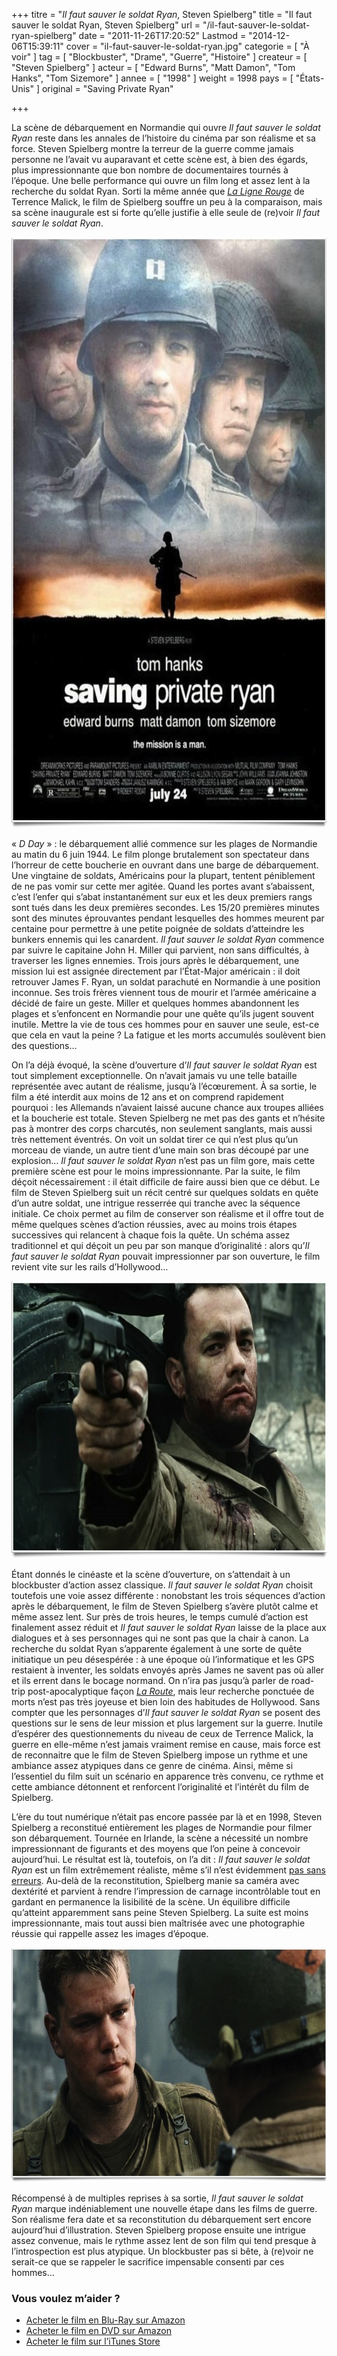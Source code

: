 +++
titre = "<em>Il faut sauver le soldat Ryan</em>, Steven Spielberg"
title = "Il faut sauver le soldat Ryan, Steven Spielberg"
url = "/il-faut-sauver-le-soldat-ryan-spielberg"
date = "2011-11-26T17:20:52"
Lastmod = "2014-12-06T15:39:11"
cover = "il-faut-sauver-le-soldat-ryan.jpg"
categorie = [ "À voir" ]
tag = [ "Blockbuster", "Drame", "Guerre", "Histoire" ]
createur = [ "Steven Spielberg" ]
acteur = [ "Edward Burns", "Matt Damon", "Tom Hanks", "Tom Sizemore" ]
annee = [ "1998" ]
weight = 1998
pays = [ "États-Unis" ]
original = "Saving Private Ryan"

+++

<p>La scène de débarquement en Normandie qui ouvre <em>Il faut sauver le soldat Ryan</em> reste dans les annales de l&rsquo;histoire du cinéma par son réalisme et sa force. Steven Spielberg montre la terreur de la guerre comme jamais personne ne l&rsquo;avait vu auparavant et cette scène est, à bien des égards, plus impressionnante que bon nombre de documentaires tournés à l&rsquo;époque. Une belle performance qui ouvre un film long et assez lent à la recherche du soldat Ryan. Sorti la même année que <em><a href="http://voiretmanger.fr/2010/07/21/ligne-rouge-malick/">La Ligne Rouge</a></em> de Terrence Malick, le film de Spielberg souffre un peu à la comparaison, mais sa scène inaugurale est si forte qu&rsquo;elle justifie à elle seule de (re)voir <em>Il faut sauver le soldat Ryan</em>.</p>
<a href="http://www.allocine.fr/film/fichefilm_gen_cfilm=18598.html"><img class="aligncenter" style="border-style: initial; border-color: initial; border-width: 0px;" src="spielberg-sauver-soldat-ryan.jpg" alt="Spielberg sauver soldat ryan" width="690" height="945" border="0" /></a>
<p>« <em>D Day</em> » : le débarquement allié commence sur les plages de Normandie au matin du 6 juin 1944. Le film plonge brutalement son spectateur dans l&rsquo;horreur de cette boucherie en ouvrant dans une barge de débarquement. Une vingtaine de soldats, Américains pour la plupart, tentent péniblement de ne pas vomir sur cette mer agitée. Quand les portes avant s&rsquo;abaissent, c&rsquo;est l&rsquo;enfer qui s&rsquo;abat instantanément sur eux et les deux premiers rangs sont tués dans les deux premières secondes. Les 15/20 premières minutes sont des minutes éprouvantes pendant lesquelles des hommes meurent par centaine pour permettre à une petite poignée de soldats d&rsquo;atteindre les bunkers ennemis qui les canardent. <em>Il faut sauver le soldat Ryan</em> commence par suivre le capitaine John H. Miller qui parvient, non sans difficultés, à traverser les lignes ennemies. Trois jours après le débarquement, une mission lui est assignée directement par l&rsquo;État-Major américain : il doit retrouver James F. Ryan, un soldat parachuté en Normandie à une position inconnue. Ses trois frères viennent tous de mourir et l&rsquo;armée américaine a décidé de faire un geste. Miller et quelques hommes abandonnent les plages et s&rsquo;enfoncent en Normandie pour une quête qu&rsquo;ils jugent souvent inutile. Mettre la vie de tous ces hommes pour en sauver une seule, est-ce que cela en vaut la peine ? La fatigue et les morts accumulés soulèvent bien des questions…</p>
<p>On l&rsquo;a déjà évoqué, la scène d&rsquo;ouverture d&rsquo;<em>Il faut sauver le soldat Ryan</em> est tout simplement exceptionnelle. On n&rsquo;avait jamais vu une telle bataille représentée avec autant de réalisme, jusqu&rsquo;à l&rsquo;écœurement. À sa sortie, le film a été interdit aux moins de 12 ans et on comprend rapidement pourquoi : les Allemands n&rsquo;avaient laissé aucune chance aux troupes alliées et la boucherie est totale. Steven Spielberg ne met pas des gants et n&rsquo;hésite pas à montrer des corps charcutés, non seulement sanglants, mais aussi très nettement éventrés. On voit un soldat tirer ce qui n&rsquo;est plus qu&rsquo;un morceau de viande, un autre tient d&rsquo;une main son bras découpé par une explosion… <em>Il faut sauver le soldat Ryan</em> n&rsquo;est pas un film gore, mais cette première scène est pour le moins impressionnante. Par la suite, le film déçoit nécessairement : il était difficile de faire aussi bien que ce début. Le film de Steven Spielberg suit un récit centré sur quelques soldats en quête d&rsquo;un autre soldat, une intrigue resserrée qui tranche avec la séquence initiale. Ce choix permet au film de conserver son réalisme et il offre tout de même quelques scènes d&rsquo;action réussies, avec au moins trois étapes successives qui relancent à chaque fois la quête. Un schéma assez traditionnel et qui déçoit un peu par son manque d&rsquo;originalité : alors qu&rsquo;<em>Il faut sauver le soldat Ryan</em> pouvait impressionner par son ouverture, le film revient vite sur les rails d&rsquo;Hollywood…</p>
<img class="aligncenter" style="border-style: initial; border-color: initial; border-width: 0px;" src="tom-hanks-private-ryan.jpg" alt="Tom hanks private ryan" width="690" height="444" border="0" />
<p>Étant donnés le cinéaste et la scène d&rsquo;ouverture, on s&rsquo;attendait à un blockbuster d&rsquo;action assez classique. <em>Il faut sauver le soldat Ryan</em> choisit toutefois une voie assez différente : nonobstant les trois séquences d&rsquo;action après le débarquement, le film de Steven Spielberg s&rsquo;avère plutôt calme et même assez lent. Sur près de trois heures, le temps cumulé d&rsquo;action est finalement assez réduit et <em>Il faut sauver le soldat Ryan</em> laisse de la place aux dialogues et à ses personnages qui ne sont pas que la chair à canon. La recherche du soldat Ryan s&rsquo;apparente également à une sorte de quête initiatique un peu désespérée : à une époque où l&rsquo;informatique et les GPS restaient à inventer, les soldats envoyés après James ne savent pas où aller et ils errent dans le bocage normand. On n&rsquo;ira pas jusqu&rsquo;à parler de road-trip post-apocalyptique façon <em><a href="http://voiretmanger.fr/2009/12/05/la-route-hillcoat/">La Route</a></em>, mais leur recherche ponctuée de morts n&rsquo;est pas très joyeuse et bien loin des habitudes de Hollywood. Sans compter que les personnages d&rsquo;<em>Il faut sauver le soldat Ryan</em> se posent des questions sur le sens de leur mission et plus largement sur la guerre. Inutile d&rsquo;espérer des questionnements du niveau de ceux de Terrence Malick, la guerre en elle-même n&rsquo;est jamais vraiment remise en cause, mais force est de reconnaitre que le film de Steven Spielberg impose un rythme et une ambiance assez atypiques dans ce genre de cinéma. Ainsi, même si l&rsquo;essentiel du film suit un scénario en apparence très convenu, ce rythme et cette ambiance détonnent et renforcent l&rsquo;originalité et l&rsquo;intérêt du film de Spielberg.</p>
<p>L&rsquo;ère du tout numérique n&rsquo;était pas encore passée par là et en 1998, Steven Spielberg a reconstitué entièrement les plages de Normandie pour filmer son débarquement. Tournée en Irlande, la scène a nécessité un nombre impressionnant de figurants et des moyens que l&rsquo;on peine à concevoir aujourd&rsquo;hui. Le résultat est là, toutefois, on l&rsquo;a dit : <em>Il faut sauver le soldat Ryan</em> est un film extrêmement réaliste, même s&rsquo;il n&rsquo;est évidemment <a href="http://fr.wikipedia.org/wiki/Il_faut_sauver_le_soldat_ryan#R.C3.A9alisme_et_erreurs_des_sc.C3.A8nes_du_film">pas sans erreurs</a>. Au-delà de la reconstitution, Spielberg manie sa caméra avec dextérité et parvient à rendre l&rsquo;impression de carnage incontrôlable tout en gardant en permanence la lisibilité de la scène. Un équilibre difficile qu&rsquo;atteint apparemment sans peine Steven Spielberg. La suite est moins impressionnante, mais tout aussi bien maîtrisée avec une photographie réussie qui rappelle assez les images d&rsquo;époque.</p>
<img class="aligncenter" style="border-style: initial; border-color: initial; border-width: 0px;" src="soldat-ryan-matt-damon.jpg" alt="Soldat ryan matt damon" width="690" height="375" border="0" />
<p>Récompensé à de multiples reprises à sa sortie, <em>Il faut sauver le soldat Ryan</em> marque indéniablement une nouvelle étape dans les films de guerre. Son réalisme fera date et sa reconstitution du débarquement sert encore aujourd&rsquo;hui d&rsquo;illustration. Steven Spielberg propose ensuite une intrigue assez convenue, mais le rythme assez lent de son film qui tend presque à l&rsquo;introspection est plus atypique. Un blockbuster pas si bête, à (re)voir ne serait-ce que se rappeler le sacrifice impensable consenti par ces hommes…</p>
<div class="amazon">
<h3>Vous voulez m&rsquo;aider ?</h3>
<ul>
<li><a href="http://www.amazon.fr/gp/product/B003EN2SKA/ref=as_li_ss_tl?ie=UTF8&#038;tag=leblogdenic07-21&#038;linkCode=as2&#038;camp=1642&#038;creative=19458&#038;creativeASIN=B003EN2SKA">Acheter le film en Blu-Ray sur Amazon</a></li>
<li><a href="http://www.amazon.fr/gp/product/B000CCZ2FY/ref=as_li_ss_tl?ie=UTF8&#038;tag=leblogdenic07-21&#038;linkCode=as2&#038;camp=1642&#038;creative=19458&#038;creativeASIN=B000CCZ2FY">Acheter le film en DVD sur Amazon</a></li>
<li><a href="http://itunes.apple.com/fr/movie/il-faut-sauver-le-soldat-ryan/id370381364">Acheter le film sur l&rsquo;iTunes Store</a></li>
</ul>
</div>

